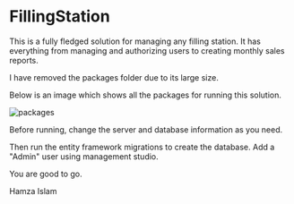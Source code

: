 # FillingStation

This is a fully fledged solution for managing any filling station. It has everything from managing and authorizing users to creating monthly sales reports.

I have removed the packages folder due to its large size.

Below is an image which shows all the packages for running this solution.

![packages](https://user-images.githubusercontent.com/26968213/63569160-a45d0480-c591-11e9-8ad7-039e202048e1.jpg)

Before running, change the server and database information as you need.

Then run the entity framework migrations to create the database. Add a "Admin" user using management studio.

You are good to go.

Hamza Islam
